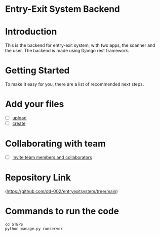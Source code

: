 # Entry-Exit System Backend

# Introduction

This is the backend for entry-exit system, with two apps, the scanner and the user. The backend is made using Django rest framework.

# Getting Started

To make it easy for you, there are a list of recommended next steps.

# Add your files

- [ ] [upload](https://docs.github.com/en/repositories/working-with-files/managing-files/adding-a-file-to-a-repository)
- [ ] [create](https://docs.github.com/en/repositories/working-with-files/managing-files/creating-new-files)

# Collaborating with team

- [ ] [Invite team members and collaborators](https://docs.github.com/en/repositories/managing-your-repositorys-settings-and-features/managing-repository-settings/managing-teams-and-people-with-access-to-your-repository#inviting-a-team-or-person)

# Repository Link

(https://github.com/dd-002/entryexitsystem/tree/main)

# Commands to run the code

```
cd STEPS
python manage.py runserver
```
